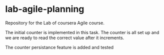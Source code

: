 # lab-agile-planning
Repository for the Lab of coursera Agile course.

The initial counter is implemented in this task. The counter is all set up and we are ready to read the correct value after it increments.

The counter persistance feature is added and tested
